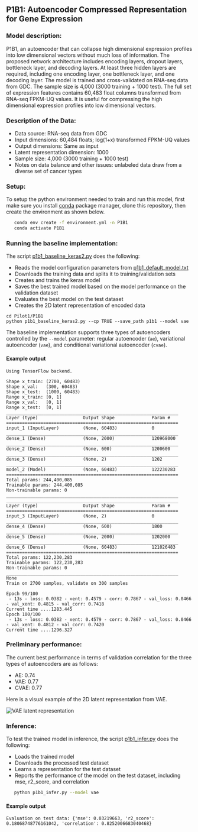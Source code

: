 ## P1B1: Autoencoder Compressed Representation for Gene Expression

### Model description:
P1B1, an autoencoder that can collapse high dimensional expression profiles into low dimensional vectors without much loss of information.
The proposed network architecture includes encoding layers, dropout layers, bottleneck layer, and decoding layers. At least three hidden layers are required, including one encoding layer, one bottleneck layer, and one decoding layer.
The model is trained and cross-validated on RNA-seq data from GDC. The sample size is 4,000 (3000 training + 1000 test).
The full set of expression features contains 60,483 float columns transformed from RNA-seq FPKM-UQ values.
It is useful for compressing the high dimensional expression profiles into low dimensional vectors.

### Description of the Data:
* Data source: RNA-seq data from GDC 
* Input dimensions: 60,484 floats; log(1+x) transformed FPKM-UQ values
* Output dimensions: Same as input
* Latent representation dimension: 1000
* Sample size: 4,000 (3000 training + 1000 test)
* Notes on data balance and other issues: unlabeled data draw from a diverse set of cancer types

### Setup:
To setup the python environment needed to train and run this model, first make sure you install [conda](https://docs.conda.io/en/latest/) package manager, clone this repository, then create the environment as shown below.

```bash
   conda env create -f environment.yml -n P1B1
   conda activate P1B1
   ```
### Running the baseline implementation:

The script [p1b1_baseline_keras2.py](p1b1_baseline_keras2.py) does the following:
* Reads the model configuration parameters from [p1b1_default_model.txt](p1b1_default_model.txt)
* Downloads the training data and splits it to training/validation sets
* Creates and trains the keras model
* Saves the best trained model based on the model performance on the validation dataset
* Evaluates the best model on the test dataset
* Creates the 2D latent representation of encoded data

```
cd Pilot1/P1B1
python p1b1_baseline_keras2.py --cp TRUE --save_path p1b1 --model vae
```
The baseline implementation supports three types of autoencoders controlled by the `--model` parameter: regular autoencoder (`ae`), variational autoencoder (`vae`), and conditional variational autoencoder (`cvae`).

#### Example output
```
Using TensorFlow backend.

Shape x_train: (2700, 60483)
Shape x_val:   (300, 60483)
Shape x_test:  (1000, 60483)
Range x_train: [0, 1]
Range x_val:   [0, 1]
Range x_test:  [0, 1]
_________________________________________________________________
Layer (type)                 Output Shape              Param #   
=================================================================
input_1 (InputLayer)         (None, 60483)             0         
_________________________________________________________________
dense_1 (Dense)              (None, 2000)              120968000 
_________________________________________________________________
dense_2 (Dense)              (None, 600)               1200600   
_________________________________________________________________
dense_3 (Dense)              (None, 2)                 1202      
_________________________________________________________________
model_2 (Model)              (None, 60483)             122230283 
=================================================================
Total params: 244,400,085
Trainable params: 244,400,085
Non-trainable params: 0
_________________________________________________________________
_________________________________________________________________
Layer (type)                 Output Shape              Param #   
=================================================================
input_3 (InputLayer)         (None, 2)                 0         
_________________________________________________________________
dense_4 (Dense)              (None, 600)               1800      
_________________________________________________________________
dense_5 (Dense)              (None, 2000)              1202000   
_________________________________________________________________
dense_6 (Dense)              (None, 60483)             121026483 
=================================================================
Total params: 122,230,283
Trainable params: 122,230,283
Non-trainable params: 0
_________________________________________________________________
None
Train on 2700 samples, validate on 300 samples

Epoch 99/100
 - 13s - loss: 0.0382 - xent: 0.4579 - corr: 0.7867 - val_loss: 0.0466 - val_xent: 0.4815 - val_corr: 0.7418
Current time ....1283.445
Epoch 100/100
 - 13s - loss: 0.0382 - xent: 0.4579 - corr: 0.7867 - val_loss: 0.0466 - val_xent: 0.4812 - val_corr: 0.7420
Current time ....1296.327
```

### Preliminary performance:

The current best performance in terms of validation correlation for the three types of autoencoders are as follows:

* AE: 0.74
* VAE: 0.77
* CVAE: 0.77

Here is a visual example of the 2D latent representation from VAE.

![VAE latent representation](https://github.com/Hokiee/NCI-DOE-Collab-Pilot1-Gene_Expression_Autoencoder/blob/master/Pilot1/P1B1/images/p1b1.keras.vae.D1%3D2000.D2%3D600.A%3Drelu.B%3D100.E%3D100.L%3D2.LR%3DNone.S%3Dminmax.latent.png)

### Inference: 

To test the trained model in inference, the script [p1b1_infer.py](p1b1_infer.py) does the following:
* Loads the trained model
* Downloads the processed test dataset
* Learns a representation for the test dataset
* Reports the performance of the model on the test dataset, including mse, r2_score, and correlation


```bash
   python p1b1_infer.py --model vae
   ```
#### Example output
```
Evaluation on test data: {'mse': 0.03219663, 'r2_score': 0.18068748776161042, 'correlation': 0.8252006683040468}
```
